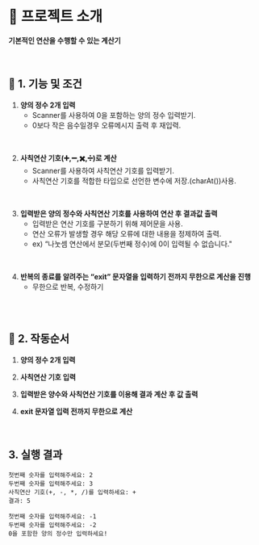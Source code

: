 # 🧮 프로젝트 소개
**기본적인 연산을 수행할 수 있는 계산기**

<br>

## 🧮 1. 기능 및 조건

1. **양의 정수 2개 입력**
   * Scanner를 사용하여 0을 포함하는 양의 정수 입력받기.
   * 0보다 작은 음수일경우 오류메시지 출력 후 재입력.
<br>
        
2. **사칙연산 기호(➕,➖,✖️,➗)로 계산**
    * Scanner를 사용하여 사칙연산 기호를 입력받기.
    * 사칙연산 기호를 적합한 타입으로 선언한 변수에 저장.(charAt())사용.
<br>

3. **입력받은 양의 정수와 사칙연산 기호를 사용하여 연산 후 결과값 출력**
    * 입력받은 연산 기호를 구분하기 위해 제어문을 사용.
    * 연산 오류가 발생할 경우 해당 오류에 대한 내용을 정제하여 출력.
    * ex) “나눗셈 연산에서 분모(두번째 정수)에 0이 입력될 수 없습니다."
<br>

4. **반복의 종료를 알려주는 “exit” 문자열을 입력하기 전까지 무한으로 계산을 진행**
    * 무한으로 반복, 수정하기
<br>

<br>

## 🧮 2. 작동순서

1. **양의 정수 2개 입력**

2. **사칙연산 기호 입력**

3. **입력받은 양수와 사칙연산 기호를 이용해 결과 계산 후 값 출력**

4. **exit 문자열 입력 전까지 무한으로 계산**

<br>

## 3. 실행 결과
```
첫번째 숫자를 입력해주세요: 2
두번째 숫자를 입력해주세요: 3
사칙연산 기호(+, -, *, /)를 입력하세요: +
결과: 5

첫번째 숫자를 입력해주세요: -1
두번째 숫자를 입력해주세요: -2
0을 포함한 양의 정수만 입력하세요!
```

<br><br>














